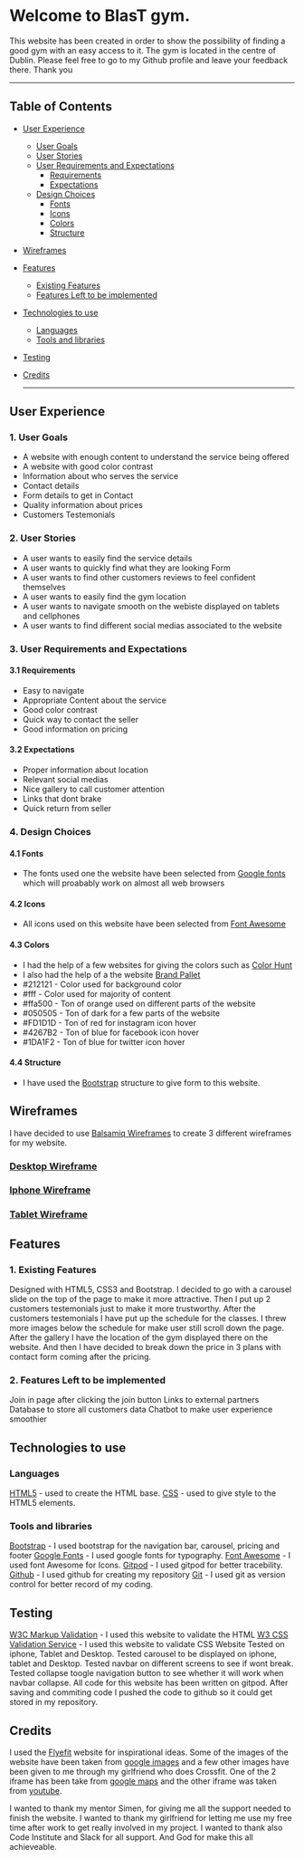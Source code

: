 # Welcome to BlasT gym.
This website has been created in order to show the possibility of finding a good gym with an easy access to it. 
The gym is located in the centre of Dublin.
Please feel free to go to my Github profile and leave your feedback there.
Thank you

---
## Table of Contents
* [User Experience](#user-experience)
  * [User Goals](#user-Goals)
  * [User Stories](#user-stories) 
  * [User Requirements and Expectations](#user-requirements-and-expectation)
    * [Requirements](#requirements)
    * [Expectations](#expectations)
  * [Design Choices](#design-choices)
    * [Fonts](#fonts)
    * [Icons](#icons)
    * [Colors](#colors)
    * [Structure](#structure) 
* [Wireframes](#wireframes)
* [Features](#features)
    * [Existing Features](#existing-features)
    * [Features Left to be implemented](#features-left-to-be-implemented)
* [Technologies to use](#technologies-to-use)
    * [Languages](#languages)
    * [Tools and libraries](#tools-and-libraries)
* [Testing](#testing)
* [Credits](#credits)  

  --- 
## User Experience
### 1. User Goals
  * A website with enough content to understand the service being offered
  * A website with good color contrast 
  * Information about who serves the service
  * Contact details
  * Form details to get in Contact
  * Quality information about prices
  * Customers Testemonials
### 2. User Stories
  * A user wants to easily find the service details
  * A user wants to quickly find what they are looking Form
  * A user wants to find other customers reviews to feel confident themselves
  * A user wants to easily find the gym location
  * A user wants to navigate smooth on the webiste displayed on tablets and cellphones
  * A user wants to find different social medias associated to the website
### 3. User Requirements and Expectations
#### 3.1 Requirements
  * Easy to navigate
  * Appropriate Content about the service
  * Good color contrast 
  * Quick way to contact the seller
  * Good information on pricing
#### 3.2 Expectations
  * Proper information about location
  * Relevant social medias
  * Nice gallery to call customer attention
  * Links that dont brake
  * Quick return from seller
### 4. Design Choices
#### 4.1 Fonts
  * The fonts used one the website have been selected from [Google fonts](https://fonts.google.com/) which will proabably work on almost all web browsers
#### 4.2 Icons
  * All icons used on this website have been selected from [Font Awesome](https://fontawesome.com/)
#### 4.3 Colors
  * I had the help of a few websites for giving the colors such as [Color Hunt](https://https://colorhunt.co/)
  * I also had the help of a the website [Brand Pallet](https://brandpalettes.com/)
  * #212121 - Color used for background color 
  * #fff - Color used for majority of content
  * #ffa500 - Ton of orange used on different parts of the website
  * #050505 - Ton of dark for a few parts of the website
  * #FD1D1D - Ton of red for instagram icon hover
  * #4267B2 - Ton of blue for facebook icon hover
  * #1DA1F2 - Ton of blue for twitter icon hover
  
#### 4.4 Structure
  * I have used the [Bootstrap](https://getbootstrap.com/) structure to give form to this website.

## Wireframes

I have decided to use [Balsamiq Wireframes](https://balsamig.com) to create 3 different wireframes for my website.

### [Desktop Wireframe](Wireframes/Desktop_WF1.pdf)
### [Iphone Wireframe](Wireframes/Iphone_WF1.pdf)
### [Tablet Wireframe](Wireframes/Tablet_WF1.pdf)


## Features
### 1. Existing Features
Designed with HTML5, CSS3 and Bootstrap.
I decided to go with a carousel slide on the top of the page to make it more attractive.
Then I put up 2 customers testemonials just to make it more trustworthy.
After the customers testemonials I have put up the schedule for the classes.
I threw more images below the schedule for make user still scroll down the page.
After the gallery I have the location of the gym displayed there on the website.
And then I have decided to break down the price in 3 plans with contact form coming after the pricing.

### 2. Features Left to be implemented
Join in page after clicking the join button
Links to external partners
Database to store all customers data
Chatbot to make user experience smoothier 

## Technologies to use
### Languages
[HTML5](https://en.wikipedia.org/wiki/HTML5) - used to create the HTML base.
[CSS](https://en.wikipedia.org/wiki/CSS) - used to give style to the HTML5 elements.
### Tools and libraries
[Bootstrap](https://getbootstrap.com) - I used bootstrap for the navigation bar, carousel, pricing and footer
[Google Fonts](https://fonts.google.com/) -  I used google fonts for typography.
[Font Awesome](https://fontawesome.com/) - I used font Awesome for Icons.
[Gitpod](https://www.gitpod.io/) - I used gitpod for better tracebility.
[Github](https://github.com/) - I used github for creating my repository
[Git](https://git-scm.com/) - I used git as version control for better record of my coding.
## Testing
[W3C Markup Validation](https://validator.w3.org/) - I used this website to validate the HTML
[W3 CSS Validation Service](https://jigsaw.w3.org/css-validator/) - I used this website to validate CSS
Website Tested on iphone, Tablet and Desktop.
Tested carousel to be displayed on iphone, tablet and Desktop.
Tested navbar on different screens to see if wont break.
Tested collapse toogle navigation button to see whether it will work when navbar collapse.
All code for this website has been written on gitpod.
After saving and commiting code I pushed the code to github so it could get stored in my repository.

## Credits

I used the [Flyefit](https://www.flyefit.ie/) website for inspirational ideas.
Some of the images of the website have been taken from [google images](https://google.com) and a few other images have been given to me through my girlfriend who does Crossfit.
One of the 2 iframe has been take from [google maps](https://www.google.com/maps/) and the other iframe was taken from [youtube](https://youtube.com).

I wanted to thank my mentor Simen, for giving me all the support needed to finish the website.
I wanted to thank my girlfriend for letting me use my free time after work to get really involved in my project.
I wanted to thank also Code Institute and Slack for all support.
And God for make this all achieveable.















  

